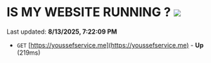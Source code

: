 # IS MY WEBSITE RUNNING ? [![](https://img.shields.io/static/v1?label=Sponsor&message=%E2%9D%A4&logo=GitHub&color=%23fe8e86)](https://github.com/sponsors/Youssef-Lehmam)

Last updated: **8/13/2025, 7:22:09 PM**

- `GET` [https://youssefservice.me](https://youssefservice.me) - **Up** (219ms)
